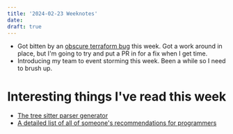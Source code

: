 ```yaml
---
title: '2024-02-23 Weeknotes'
date: 
draft: true
---
```

- Got bitten by an [obscure terraform bug](https://github.com/hashicorp/terraform-provider-azurerm/issues/20441) this week. Got a work around in place, but I'm going to try and put a PR in for a fix when I get time.
- Introducing my team to event storming this week. Been a while so I need to brush up.

# Interesting things I've read this week
- [The tree sitter parser generator](https://tree-sitter.github.io/tree-sitter/)
- [A detailed list of all of someone's recommendations for programmers](https://github.com/charlax/professional-programming)
